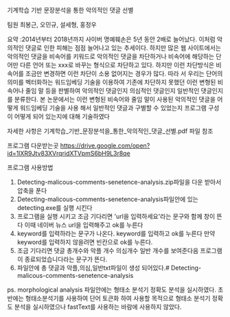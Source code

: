 기계학습 기반 문장분석을 통한 악의적인 댓글 선별

팀원 최봉근, 오민규, 설세형, 홍정우

요약 :2014년부터 2018년까지 사이버 명예훼손은 5년 동안 2배로 늘어났다. 이처럼 악의적인 댓글로 인한 피해는 점점 늘어나고 있는 추세이다. 하지만 많은 웹 사이트에서는 악의적인 댓글을 비속어를 키워드로 악의적인 댓글을 차단하거나 비속어에 해당하는 단어만 다른 언어 또는 xxx로 바꾸는 형식으로 차단하고 있다. 하지만 이런 차단방식은 비속어를 조금만 변경하면 이런 차단이 소용 없어지는 경우가 많다. 따라 서 우리는 단어의 의미를 벡터화하는 워드임베딩 기술을 이용하여 기존에 차단하지 못했던 이런 변형된 비속어나 줄임 말 등을 판별하여 악의적인 댓글인지 의심적인 댓글인지 일반적인 댓글인지를 분류한다. 본 논문에서는 이런 변형된 비속어와 줄임 말이 사용된 악의적인 댓글을 어떻게 워드임베딩 기술을 사용 해서 일반적인 댓글과 구별할 수 있었는지 프로그램 구성이 어떻게 되어 있는지에 대해 기술하였다

자세한 사항은 기계학습_기반_문장분석을_통한_악의적인_댓글_선별.pdf 파일 참조

프로그램 다운받는곳
https://drive.google.com/open?id=1lXR9Jtv83XVrqridXTVpmS6bH9L3r8qe

프로그램 사용방법 
1. Detecting-malicous-comments-senetence-analysis.zip파일을 다운 받아서 압축을 푼다
2. Detecting-malicous-comments-senetence-analysis파일안에 있는 detecting.exe를 실행 시킨다
3. 프로그램을 실행 시키고 조금 기다리면 'url을 입력하세요'라는 문구와 함께 창이 뜬다 이때 네이버 뉴스 url을 입력해주고 ok를 누른다
4. keyword를 입력하라는 문구가 나온다. keyword를 입력하고 ok를 누른다 만약 keyword를 입력하지 않을려면 빈칸으로 ok를 누른다.
5. 조금 기다리면 댓글 총개수와 악플 개수 의심개수 일반 개수를 보여준다음 프로그램이 종료되었습니다라는 문구가 뜬다.
6. 파일안에 총 댓글과 악플,의심,일반txt파일이 생성 되어있다.# Detecting-malicous-comments-senetence-analysis


ps. morphological analysis 파일안에는 형태소 분석기 정확도 분석을 실시하였다. 
초반에는 형태소분석기를 사용하여 단어 토큰화 하여 사용할 목적으로 
형태소 분석기 정확도 분석을 실시하였으나 fastText를 사용하는 바람에 사용하지 않았다.  


